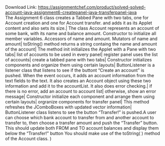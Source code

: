 Download Link: https://assignmentchef.com/product/solved-solved-account-java-assignment6-createpanel-java-transferpanel-java
<br>
The Assignment 6 class creates a Tabbed Pane with two tabs, one for Account creation and one for Account transfer. and adds it as its Applet content and also sets its size.| The class Account represents an account of some bank, with its name and balance amount. Constructor to initialize all member variables. Accessors of name and amount. Mutators of name and amount| toString() method returns a string containg the name and amount of the account| The method init initializes the Applet with a Pane with two tabs| list of accounts to be used in every panel| register panel uses the list of accounts| create a tabbed pane with two tabs| Constructor initializes components and organize them using certain layouts| ButtonListener is a listener class that listens to see if the buttont “Create an account” is pushed. When the event occurs, it adds an account information from the text fields to the text. It also creates an Account object using these two information and add it to the accountList. It also does error checking.| if there is no error, add an account to account list| otherwise, show an error message| Constructor initialize each component and arrange them using certain layouts| orgranize components for transfer panel| This method refreshes the JComboBoxes with updated vector information| ButtonListener class listens to see the button “Transfer!” is pushed.A user can choose which bank account to transfer from and another account to transfer to, then choose a transfer amount and push the “Transfer” button. This should update both FROM and TO account balances and display them below the “Transfer!” button You should make use of the toString( ) method of the Account class. )